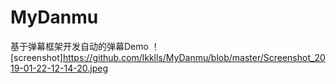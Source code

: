 # MyDanmu
基于弹幕框架开发自动的弹幕Demo
！[screenshot]https://github.com/lkklls/MyDanmu/blob/master/Screenshot_2019-01-22-12-14-20.jpeg

